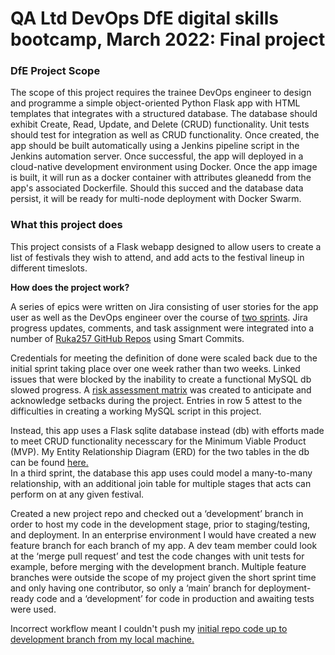 # QA Ltd DevOps DfE digital skills bootcamp, March 2022: Final project

<h3>DfE Project Scope</h3>
<p>The scope of this project requires the trainee DevOps engineer to design and programme a simple object-oriented Python Flask app with HTML templates that integrates with a structured database. The database should exhibit Create, Read, Update, and Delete (CRUD) functionality. Unit tests should test for integration as well as CRUD functionality. Once created, the app should be built automatically using a Jenkins pipeline script in the Jenkins automation server. Once successful, the app will deployed in a cloud-native development environment using Docker. Once the app image is built, it will run as a docker container with attributes gleanedd from the app's associated Dockerfile. Should this succed and the database data persist, it will be ready for multi-node deployment with Docker Swarm.</p>

<h3>What this project does</h3>
<p>This project consists of a Flask webapp designed to allow users to create a list of festivals they wish to attend, and add acts to the festival lineup in different timeslots.</p>
<p><strong>How does the project work?</strong>

<p>A series of epics were written on Jira consisting of user stories for the app user as well as the DevOps engineer over the course of <a href="https://rebekah-akingbala.atlassian.net/jira/software/projects/QBAFA/boards/2/roadmap">two sprints</a>. Jira progress updates, comments, and task assignment were integrated into a number of <a href="https://rebekah-akingbala.atlassian.net/jira/software/projects/QBAFA/code">Ruka257 GitHub Repos</a> using Smart Commits.</p>
<p>Credentials for meeting the definition of done were scaled back due to the initial sprint taking place over one week rather than two weeks. Linked issues that were blocked by the inability to create a functional MySQL db slowed progress. A <a href="https://docs.google.com/spreadsheets/d/1A8KUrp5BsRaqJweXAlm7HBaXc4gdpwFKgeboT5DccEA/edit?usp=sharing">risk assessment matrix</a> was created to anticipate and acknowledge setbacks during the project. Entries in row 5 attest to the difficulties in creating a working MySQL script in this project.</p>
Instead, this app uses a Flask sqlite database instead (db) with efforts made to meet CRUD functionality necesscary for the Minimum Viable Product (MVP). My Entity Relationship Diagram (ERD) for the two tables in the db can be found <a href="https://drive.google.com/file/d/1AAGMHl3QwkLKCghRbad20MXuhN5mQizZ/view?usp=sharing">here.</a>
<br> In a third sprint, the database this app uses could model a many-to-many relationship, with an additional join table for multiple stages that acts can perform on at any given festival.</p>
<p>Created a new project repo and checked out a ‘development’ branch in order to host my code in the development stage, prior to staging/testing, and deployment. In an enterprise environment I would have created a new feature branch for each branch of my app. A dev team member could look at the ‘merge pull request’ and test the code changes with unit tests for example, before merging with the development branch. Multiple feature branches were outside the scope of my project given the short sprint time and only having one contributor, so only a ‘main’ branch for deployment-ready code and a ‘development’ for code in production and awaiting tests were used.</p>

Incorrect workflow meant I couldn't push my <a href="https://drive.google.com/file/d/1k673GmtWV_x2AGKxbjH0ZJ6guPagAKMM/view?usp=sharing">initial repo code up to development branch from my local machine.</a>